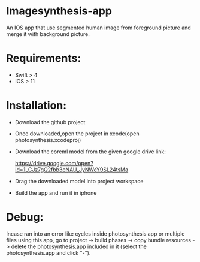 # Imagesynthesis-app

An IOS app that use segmented human image from foreground picture and merge it with background picture. 

# Requirements:

- Swift > 4
- IOS > 11

# Installation:

- Download the github project

- Once downloaded,open the project in xcode(open photosynthesis.xcodeproj)

- Download the coreml model from the given google drive link:

    https://drive.google.com/open?id=1LCJz7gQ2fbb3eNAU_JyNWcY9SL24tsMa

- Drag the downloaded model into project workspace 

- Build the app and run it in iphone

# Debug:

Incase ran into an error like cycles inside photosynthesis app or multiple files using this app, go to project -> build phases -> copy bundle resources -> delete the photosynthesis.app included in it (select the photosynthesis.app and click "-"). 
